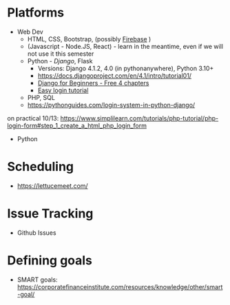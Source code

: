 # Platforms
- Web Dev
	-  HTML, CSS, Bootstrap, (possibly [Firebase](https://github.com/firebase/firebaseui-web) )
	- (Javascript - Node.JS, React) - learn in the meantime, even if we will not use it this semester
	- Python - *Django*, Flask
		- Versions: Django 4.1.2, 4.0 (in pythonanywhere), Python 3.10+
		- https://docs.djangoproject.com/en/4.1/intro/tutorial01/
		- [Django for Beginners - Free 4 chapters](https://djangoforbeginners.com/introduction/)
		- [Easy login tutorial](https://learndjango.com/tutorials/django-login-and-logout-tutorial)
	- PHP, SQL
	- https://pythonguides.com/login-system-in-python-django/

on practical 10/13: https://www.simplilearn.com/tutorials/php-tutorial/php-login-form#step_1_create_a_html_php_login_form
- Python

# Scheduling
- https://lettucemeet.com/

# Issue Tracking
- Github Issues


# Defining goals
- SMART goals: https://corporatefinanceinstitute.com/resources/knowledge/other/smart-goal/
